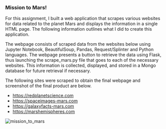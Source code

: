 ### Mission to Mars!

For this assignment, I built a web application that scrapes various websites for data related to the planet Mars and displays the information in a single HTML page. The following information outlines what I did to create this application.

The webpage consists of scraped data from the websites below using Jupyter Notebook, BeautifulSoup, Pandas, Request/Splinter and Python languages. The webpage presents a button to retrieve the data using Flask, thus launching the scrape_mars.py file that goes to each of the necessary websites. This information is collected, displayed, and stored in a Mongo database for future retrieval if necessary.

The following sites were scraped to obtain the final webpage and screenshot of the final product are below.
* https://redplanetscience.com
* https://spaceimages-mars.com
* https://galaxyfacts-mars.com
* https://marshemispheres.com

![mission_to_mars](https://user-images.githubusercontent.com/104914008/189185286-2f33af97-3f52-428c-a00f-5f404cc4c7a3.jpeg)

